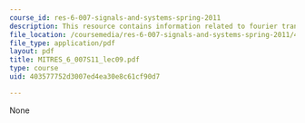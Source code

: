 ```yaml
---
course_id: res-6-007-signals-and-systems-spring-2011
description: This resource contains information related to fourier transform properties.
file_location: /coursemedia/res-6-007-signals-and-systems-spring-2011/403577752d3007ed4ea30e8c61cf90d7_MITRES_6_007S11_lec09.pdf
file_type: application/pdf
layout: pdf
title: MITRES_6_007S11_lec09.pdf
type: course
uid: 403577752d3007ed4ea30e8c61cf90d7

---
```

None